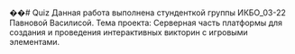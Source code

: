 ��#   Q u i z 
 Данная работа выполнена стунденткой группы ИКБО_03-22 Павновой Василисой. Тема проекта: Серверная часть платформы для создания и проведения интерактивных викторин с игровыми элементами.
 
